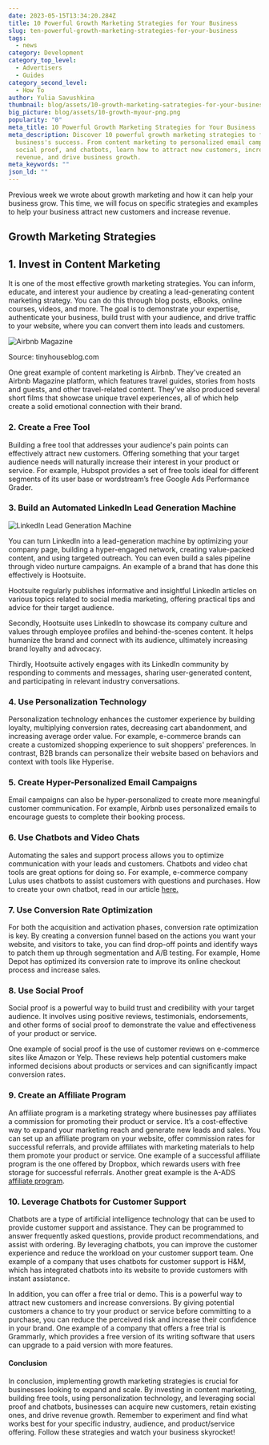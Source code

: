 ```yaml
---
date: 2023-05-15T13:34:20.284Z
title: 10 Powerful Growth Marketing Strategies for Your Business
slug: ten-powerful-growth-marketing-strategies-for-your-business
tags:
  - news
category: Development
category_top_level:
  - Advertisers
  - Guides
category_second_level:
  - How To
author: Yulia Savushkina
thumbnail: blog/assets/10-growth-marketing-satrategies-for-your-business.png
big_picture: blog/assets/10-growth-myour-png.png
popularity: "0"
meta_title: 10 Powerful Growth Marketing Strategies for Your Business | A-ADS Blog
meta_description: Discover 10 powerful growth marketing strategies to fuel your
  business's success. From content marketing to personalized email campaigns,
  social proof, and chatbots, learn how to attract new customers, increase
  revenue, and drive business growth.
meta_keywords: ""
json_ld: ""
---
```

Previous week we wrote about growth marketing and how it can help your business grow. This time, we will focus on specific strategies and examples to help your business attract new customers and increase revenue. 

## Growth Marketing Strategies

## **1. Invest in Content Marketing**

It is one of the most effective growth marketing strategies. You can inform, educate, and interest your audience by creating a lead-generating content marketing strategy. You can do this through blog posts, eBooks, online courses, videos, and more. The goal is to demonstrate your expertise, authenticate your business, build trust with your audience, and drive traffic to your website, where you can convert them into leads and customers. 

![Airbnb Magazine](/blog/assets/снимок-экрана-2023-05-15-в-16.33.51.png "Airbnb Magazine")

Source: tinyhouseblog.com

One great example of content marketing is Airbnb. They've created an Airbnb Magazine platform, which features travel guides, stories from hosts and guests, and other travel-related content. They've also produced several short films that showcase unique travel experiences, all of which help create a solid emotional connection with their brand.

### 2. Create a Free Tool

Building a free tool that addresses your audience's pain points can effectively attract new customers. Offering something that your target audience needs will naturally increase their interest in your product or service. For example, Hubspot provides a set of free tools ideal for different segments of its user base or wordstream’s free Google Ads Performance Grader.

### 3. Build an Automated LinkedIn Lead Generation Machine

![LinkedIn Lead Generation Machine](/blog/assets/снимок-экрана-2023-05-15-в-16.34.06.png "LinkedIn Lead Generation Machine")

You can turn LinkedIn into a lead-generation machine by optimizing your company page, building a hyper-engaged network, creating value-packed content, and using targeted outreach. You can even build a sales pipeline through video nurture campaigns. An example of a brand that has done this effectively is Hootsuite.  

Hootsuite regularly publishes informative and insightful LinkedIn articles on various topics related to social media marketing, offering practical tips and advice for their target audience.

Secondly, Hootsuite uses LinkedIn to showcase its company culture and values through employee profiles and behind-the-scenes content. It helps humanize the brand and connect with its audience, ultimately increasing brand loyalty and advocacy.

Thirdly, Hootsuite actively engages with its LinkedIn community by responding to comments and messages, sharing user-generated content, and participating in relevant industry conversations.

### 4. Use Personalization Technology

Personalization technology enhances the customer experience by building loyalty, multiplying conversion rates, decreasing cart abandonment, and increasing average order value. For example, e-commerce brands can create a customized shopping experience to suit shoppers' preferences. In contrast, B2B brands can personalize their website based on behaviors and context with tools like Hyperise.

### **5. Create Hyper-Personalized Email Campaigns**

Email campaigns can also be hyper-personalized to create more meaningful customer communication. For example, Airbnb uses personalized emails to encourage guests to complete their booking process. 

### 6. Use Chatbots and Video Chats

Automating the sales and support process allows you to optimize communication with your leads and customers. Chatbots and video chat tools are great options for doing so. For example, e-commerce company Lulus uses chatbots to assist customers with questions and purchases. How to create your own chatbot, read in our article [here.](https://a-ads.com/blog/why-you-need-chatbots-for-your-crypto-business-part-1/)

### 7. Use Conversion Rate Optimization

For both the acquisition and activation phases, conversion rate optimization is key. By creating a conversion funnel based on the actions you want your website, and visitors to take, you can find drop-off points and identify ways to patch them up through segmentation and A/B testing. For example, Home Depot has optimized its conversion rate to improve its online checkout process and increase sales.

### 8. Use Social Proof

Social proof is a powerful way to build trust and credibility with your target audience. It involves using positive reviews, testimonials, endorsements, and other forms of social proof to demonstrate the value and effectiveness of your product or service. 

One example of social proof is the use of customer reviews on e-commerce sites like Amazon or Yelp. These reviews help potential customers make informed decisions about products or services and can significantly impact conversion rates.

### 9. Create an Affiliate Program

An affiliate program is a marketing strategy where businesses pay affiliates a commission for promoting their product or service. It’s a cost-effective way to expand your marketing reach and generate new leads and sales. You can set up an affiliate program on your website, offer commission rates for successful referrals, and provide affiliates with marketing materials to help them promote your product or service. One example of a successful affiliate program is the one offered by Dropbox, which rewards users with free storage for successful referrals. Another great example is the A-ADS [affiliate program](https://a-ads.com/ru/affiliate_programs).

### 10. Leverage Chatbots for Customer Support

Chatbots are a type of artificial intelligence technology that can be used to provide customer support and assistance. They can be programmed to answer frequently asked questions, provide product recommendations, and assist with ordering. By leveraging chatbots, you can improve the customer experience and reduce the workload on your customer support team. One example of a company that uses chatbots for customer support is H&M, which has integrated chatbots into its website to provide customers with instant assistance.

In addition, you can offer a free trial or demo. This is a powerful way to attract new customers and increase conversions. By giving potential customers a chance to try your product or service before committing to a purchase, you can reduce the perceived risk and increase their confidence in your brand. One example of a company that offers a free trial is Grammarly, which provides a free version of its writing software that users can upgrade to a paid version with more features.

#### Conclusion 

In conclusion, implementing growth marketing strategies is crucial for businesses looking to expand and scale. By investing in content marketing, building free tools, using personalization technology, and leveraging social proof and chatbots, businesses can acquire new customers, retain existing ones, and drive revenue growth. Remember to experiment and find what works best for your specific industry, audience, and product/service offering. Follow these strategies and watch your business skyrocket!